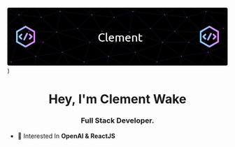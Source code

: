 ![Header](./github-header-image%20(2).png))
<h1 align="center">Hey, I'm Clement Wake</h1>
<h3 align="center">Full Stack Developer.</h3>

- 📝 Interested In **OpenAI & ReactJS**


<p align="left">
</p>


